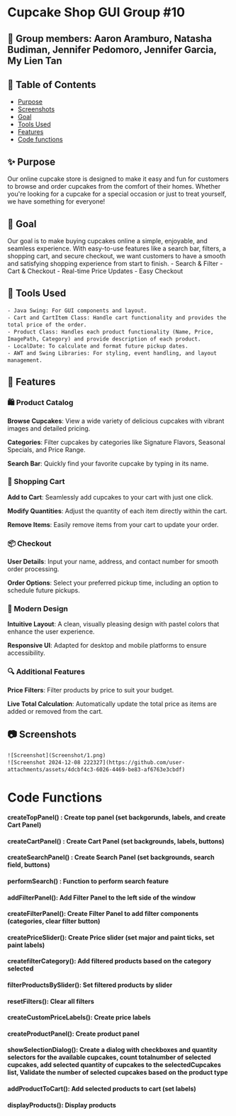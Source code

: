 # Cupcake Shop GUI Group #10

## 👤 Group members: Aaron Aramburo, Natasha Budiman, Jennifer Pedomoro, Jennifer Garcia, My Lien Tan

## 📜 Table of Contents
- [Purpose](#-purpose)
- [Screenshots](#-screenshots)
- [Goal](#-goal)
- [Tools Used](#-tools-used)
- [Features](#-features)
- [Code functions](#code-functions)

## ✨ Purpose
Our online cupcake store is designed to make it easy and fun for customers to browse and order cupcakes from the comfort of their homes. Whether you're looking for a cupcake for a special occasion or just to treat yourself, we have something for everyone!

## 🎯 Goal
Our goal is to make buying cupcakes online a simple, enjoyable, and seamless experience. With easy-to-use features like a search bar, filters, a shopping cart, and secure checkout, we want customers to have a smooth and satisfying shopping experience from start to finish.
    - Search & Filter
    - Cart & Checkout
    - Real-time Price Updates
    - Easy Checkout

## 🔧 Tools Used
    - Java Swing: For GUI components and layout.
    - Cart and CartItem Class: Handle cart functionality and provides the total price of the order.
    - Product Class: Handles each product functionality (Name, Price, ImagePath, Category) and provide description of each product.
    - LocalDate: To calculate and format future pickup dates.
    - AWT and Swing Libraries: For styling, event handling, and layout management.
## 📌 Features
### 🛍️ Product Catalog
**Browse Cupcakes**: View a wide variety of delicious cupcakes with vibrant images and detailed pricing.

**Categories**: Filter cupcakes by categories like Signature Flavors, Seasonal Specials, and Price Range.

**Search Bar**: Quickly find your favorite cupcake by typing in its name.
### 🛒 Shopping Cart
**Add to Cart**: Seamlessly add cupcakes to your cart with just one click.

**Modify Quantities**: Adjust the quantity of each item directly within the cart.

**Remove Items**: Easily remove items from your cart to update your order.
### 📦 Checkout
**User Details**: Input your name, address, and contact number for smooth order processing.

**Order Options**: Select your preferred pickup time, including an option to schedule future pickups.
### 🎨 Modern Design
**Intuitive Layout**: A clean, visually pleasing design with pastel colors that enhance the user experience.

**Responsive UI**: Adapted for desktop and mobile platforms to ensure accessibility.
### 🔍 Additional Features
**Price Filters**: Filter products by price to suit your budget.

**Live Total Calculation**: Automatically update the total price as items are added or removed from the cart.

## 📷 Screenshots
    ![Screenshot](Screenshot/1.png)
    ![Screenshot 2024-12-08 222327](https://github.com/user-attachments/assets/4dcbf4c3-6026-4469-be83-af6763e3cbdf)




# Code Functions
#### createTopPanel() : Create top panel (set backgorunds, labels, and create Cart Panel)
#### createCartPanel() : Create Cart Panel (set backgrounds, labels, buttons)
#### createSearchPanel() : Create Search Panel (set backgrounds, search field, buttons)
#### performSearch() : Function to perform search feature 
#### addFilterPanel(): Add Filter Panel to the left side of the window
#### createFilterPanel(): Create Filter Panel to add filter components (categories, clear filter button)
#### createPriceSlider(): Create Price slider (set major and paint ticks, set paint labels)
#### createfilterCategory():  Add filtered products based on the category selected
#### filterProductsBySlider(): Set filtered products by slider
#### resetFilters(): Clear all filters
#### createCustomPriceLabels(): Create price labels
#### createProductPanel(): Create product panel
#### showSelectionDialog(): Create a dialog with checkboxes and quantity selectors for the available cupcakes, count totalnumber of selected cupcakes, add selected quantity of cupcakes to the selectedCupcakes list, Validate the number of selected cupcakes based on the product type    
#### addProductToCart(): Add selected products to cart (set labels)
#### displayProducts(): Display products


